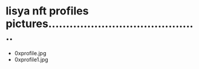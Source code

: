 # lisya nft profiles pictures...........................................
- 0xprofile.jpg
- 0xprofile1.jpg
